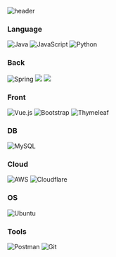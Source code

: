 ![header](https://capsule-render.vercel.app/api?type=waving&color=0:FFD159,100:3A4A51&height=280&section=header&text=@YewonKimMe&fontSize=80)

### Language
![Java](https://img.shields.io/badge/java-007396.svg?style=flat&logo=openjdk&logoColor=white)
![JavaScript](https://img.shields.io/badge/javascript-%23323330.svg?style=flat&logo=javascript&logoColor=%23F7DF1E)
![Python](https://img.shields.io/badge/python-3670A0?style=flat&logo=python&logoColor=ffdd54)

### Back
![Spring](https://img.shields.io/badge/spring-%236DB33F.svg?style=flat&logo=spring&logoColor=white)
<img src="https://img.shields.io/badge/Spring Boot-6DB33F?style=flat&logo=SpringBoot&logoColor=white">
<img src="https://img.shields.io/badge/Spring Security-6DB33F?style=flat&logo=SpringSecurity&logoColor=white">

### Front
![Vue.js](https://img.shields.io/badge/vuejs-%2335495e.svg?style=flat&logo=vuedotjs&logoColor=%234FC08D)
![Bootstrap](https://img.shields.io/badge/bootstrap-%238511FA.svg?style=flat&logo=bootstrap&logoColor=white)
![Thymeleaf](https://img.shields.io/badge/Thymeleaf-%23005C0F.svg?style=flat&logo=Thymeleaf&logoColor=white)

### DB
![MySQL](https://img.shields.io/badge/mysql-4479A1.svg?style=flat&logo=mysql&logoColor=white)

### Cloud
![AWS](https://img.shields.io/badge/AWS-232f3e.svg?style=flat&logo=amazonwebservices&logoColor=white)
![Cloudflare](https://img.shields.io/badge/Cloudflare-F38020?style=flat&logo=Cloudflare&logoColor=white)

### OS
![Ubuntu](https://img.shields.io/badge/Ubuntu-E95420?style=flat&logo=ubuntu&logoColor=white)

### Tools
![Postman](https://img.shields.io/badge/Postman-FF6C37?style=flat&logo=postman&logoColor=white)
![Git](https://img.shields.io/badge/git-%23F05033.svg?style=flat&logo=git&logoColor=white)
<!--![Docker](https://img.shields.io/badge/docker-%230db7ed.svg?style=for-the-badge&logo=docker&logoColor=white)-->
<!--
**YewonKimMe/YewonKimMe** is a ✨ _special_ ✨ repository because its `README.md` (this file) appears on your GitHub profile.

Here are some ideas to get you started:

- 🔭 I’m currently working on ...
- 🌱 I’m currently learning ...
- 👯 I’m looking to collaborate on ...
- 🤔 I’m looking for help with ...
- 💬 Ask me about ...
- 📫 How to reach me: ...
- 😄 Pronouns: ...
- ⚡ Fun fact: ...
-->
